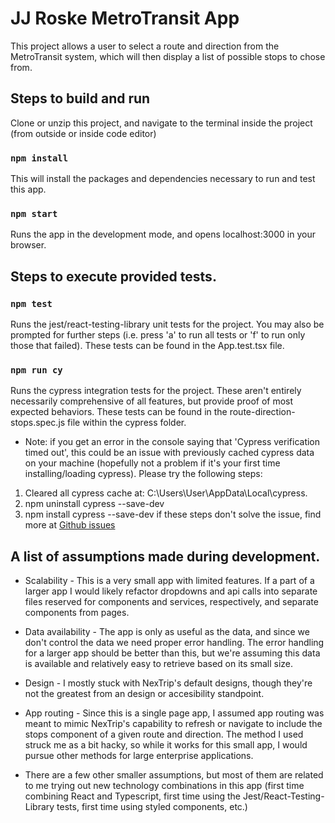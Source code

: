 # JJ Roske MetroTransit App

This project allows a user to select a route and direction from the MetroTransit system, which will then display a list of possible stops to chose from.

## Steps to build and run

Clone or unzip this project, and navigate to the terminal inside the project (from outside or inside code editor)

### `npm install`

This will install the packages and dependencies necessary to run and test this app.

### `npm start`

Runs the app in the development mode, and opens localhost:3000 in your browser.

## Steps to execute provided tests.

### `npm test`

Runs the jest/react-testing-library unit tests for the project. You may also be prompted for further steps (i.e. press 'a' to run all tests or 'f' to run only those that failed). These tests can be found in the App.test.tsx file.

### `npm run cy`

Runs the cypress integration tests for the project. These aren't entirely necessarily comprehensive of all features, but provide proof of most expected behaviors. These tests can be found in the route-direction-stops.spec.js file within the cypress folder.

 - Note: if you get an error in the console saying that 'Cypress verification timed out', this could be an issue with previously cached cypress data on your machine (hopefully not a problem if it's your first time installing/loading cypress). Please try the following steps:
 1. Cleared all cypress cache at: C:\Users\User\AppData\Local\cypress. 
 2. npm uninstall cypress --save-dev 
 3. npm install cypress --save-dev
 if these steps don't solve the issue, find more at [Github issues](https://github.com/cypress-io/cypress/issues/4625)

## A list of assumptions made during development.

- Scalability - This is a very small app with limited features. If a part of a larger app I would likely refactor dropdowns and api calls into separate files reserved for components and services, respectively, and separate components from pages.

- Data availability - The app is only as useful as the data, and since we don't control the data we need proper error handling. The error handling for a larger app should be better than this, but we're assuming this data is available and relatively easy to retrieve based on its small size.

- Design - I mostly stuck with NexTrip's default designs, though they're not the greatest from an design or accesibility standpoint.

- App routing - Since this is a single page app, I assumed app routing was meant to mimic NexTrip's capability to refresh or navigate to include the stops component of a given route and direction. The method I used struck me as a bit hacky, so while it works for this small app, I would pursue other methods for large enterprise applications.

- There are a few other smaller assumptions, but most of them are related to me trying out new technology combinations in this app (first time combining React and Typescript, first time using the Jest/React-Testing-Library tests, first time using styled components, etc.)
